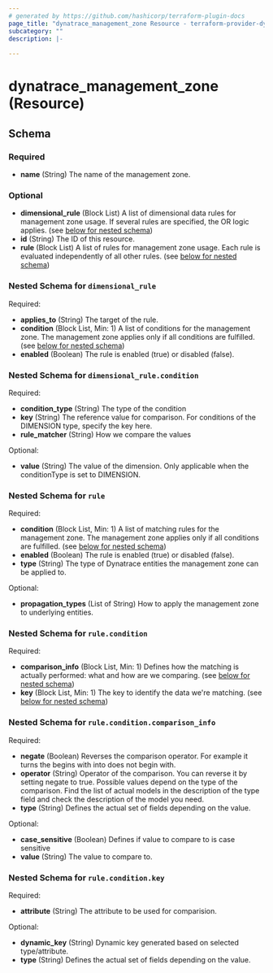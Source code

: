 ```yaml
---
# generated by https://github.com/hashicorp/terraform-plugin-docs
page_title: "dynatrace_management_zone Resource - terraform-provider-dynatrace"
subcategory: ""
description: |-
  
---
```


# dynatrace_management_zone (Resource)





<!-- schema generated by tfplugindocs -->
## Schema

### Required

- **name** (String) The name of the management zone.

### Optional

- **dimensional_rule** (Block List) A list of dimensional data rules for management zone usage. If several rules are specified, the OR logic applies. (see [below for nested schema](#nestedblock--dimensional_rule))
- **id** (String) The ID of this resource.
- **rule** (Block List) A list of rules for management zone usage. Each rule is evaluated independently of all other rules. (see [below for nested schema](#nestedblock--rule))

<a id="nestedblock--dimensional_rule"></a>
### Nested Schema for `dimensional_rule`

Required:

- **applies_to** (String) The target of the rule.
- **condition** (Block List, Min: 1) A list of conditions for the management zone. The management zone applies only if all conditions are fulfilled. (see [below for nested schema](#nestedblock--dimensional_rule--condition))
- **enabled** (Boolean) The rule is enabled (true) or disabled (false).

<a id="nestedblock--dimensional_rule--condition"></a>
### Nested Schema for `dimensional_rule.condition`

Required:

- **condition_type** (String) The type of the condition
- **key** (String) The reference value for comparison. For conditions of the DIMENSION type, specify the key here.
- **rule_matcher** (String) How we compare the values

Optional:

- **value** (String) The value of the dimension. Only applicable when the conditionType is set to DIMENSION.



<a id="nestedblock--rule"></a>
### Nested Schema for `rule`

Required:

- **condition** (Block List, Min: 1) A list of matching rules for the management zone. The management zone applies only if all conditions are fulfilled. (see [below for nested schema](#nestedblock--rule--condition))
- **enabled** (Boolean) The rule is enabled (true) or disabled (false).
- **type** (String) The type of Dynatrace entities the management zone can be applied to.

Optional:

- **propagation_types** (List of String) How to apply the management zone to underlying entities.

<a id="nestedblock--rule--condition"></a>
### Nested Schema for `rule.condition`

Required:

- **comparison_info** (Block List, Min: 1) Defines how the matching is actually performed: what and how are we comparing. (see [below for nested schema](#nestedblock--rule--condition--comparison_info))
- **key** (Block List, Min: 1) The key to identify the data we're matching. (see [below for nested schema](#nestedblock--rule--condition--key))

<a id="nestedblock--rule--condition--comparison_info"></a>
### Nested Schema for `rule.condition.comparison_info`

Required:

- **negate** (Boolean) Reverses the comparison operator. For example it turns the begins with into does not begin with.
- **operator** (String) Operator of the comparison. You can reverse it by setting negate to true. Possible values depend on the type of the comparison. Find the list of actual models in the description of the type field and check the description of the model you need.
- **type** (String) Defines the actual set of fields depending on the value.

Optional:

- **case_sensitive** (Boolean) Defines if value to compare to is case sensitive
- **value** (String) The value to compare to.


<a id="nestedblock--rule--condition--key"></a>
### Nested Schema for `rule.condition.key`

Required:

- **attribute** (String) The attribute to be used for comparision.

Optional:

- **dynamic_key** (String) Dynamic key generated based on selected type/attribute.
- **type** (String) Defines the actual set of fields depending on the value.


